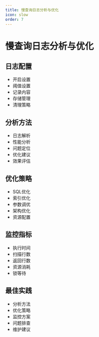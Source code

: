 ```yaml
---
title: 慢查询日志分析与优化
icon: slow
order: 7
---
```


# 慢查询日志分析与优化

## 日志配置
- 开启设置
- 阈值设置
- 记录内容
- 存储管理
- 清理策略

## 分析方法
- 日志解析
- 性能分析
- 问题定位
- 优化建议
- 效果评估

## 优化策略
- SQL优化
- 索引优化
- 参数调优
- 架构优化
- 资源配置

## 监控指标
- 执行时间
- 扫描行数
- 返回行数
- 资源消耗
- 锁等待

## 最佳实践
- 分析方法
- 优化策略
- 监控方案
- 问题排查
- 维护建议
